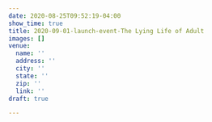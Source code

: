 ```yaml
---
date: 2020-08-25T09:52:19-04:00
show_time: true
title: 2020-09-01-launch-event-The Lying Life of Adult
images: []
venue:
  name: ''
  address: ''
  city: ''
  state: ''
  zip: ''
  link: ''
draft: true

---
```

